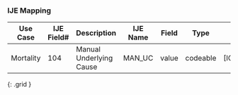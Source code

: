 ### IJE Mapping

| **Use Case** |  **IJE Field#**   |  **Description**  | **IJE Name**  |  **Field**  |  **Type**  | **Value Set**  |
| :---------: | --------------- | ------------ | ------------- | ---------- | ---------- | -------------- |
| Mortality | 104 | Manual Underlying Cause  | MAN_UC | value |codeable |[ICD10CausesOfDeathVS] |
{: .grid }
